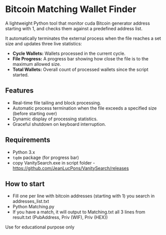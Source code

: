 # Bitcoin Matching Wallet Finder

A lightweight Python tool that monitor cuda Bitcoin generator address starting with 1, and checks them against a predefined address list. 

It automatically terminates the external process when the file reaches a set size and updates three live statistics:

- **Cycle Wallets:** Wallets processed in the current cycle.
- **File Progress:** A progress bar showing how close the file is to the maximum allowed size.
- **Total Wallets:** Overall count of processed wallets since the script started.

## Features

- Real-time file tailing and block processing.
- Automatic process termination when the file exceeds a specified size (before starting over)
- Dynamic display of processing statistics.
- Graceful shutdown on keyboard interruption.

## Requirements

- Python 3.x
- `tqdm` package (for progress bar)
- copy VanitySearch.exe in script folder - https://github.com/JeanLucPons/VanitySearch/releases

## How to start

- Fill one per line with bitcoin addresses (starting with 1) you search in addresses_list.txt
- Python Matching.py
- If you have a match, it will output to Matching.txt all 3 lines from result.txt (PubAddress, Priv (WIF), Priv (HEX))

Use for educational purpose only
